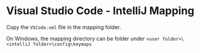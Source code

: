 # Visual Studio Code - IntelliJ Mapping
Copy the `VSCode.xml` file in the mapping folder.

On Windows, the mapping directory can be folder under `<user folder>\<intelliJ folder>\config\keymaps`
